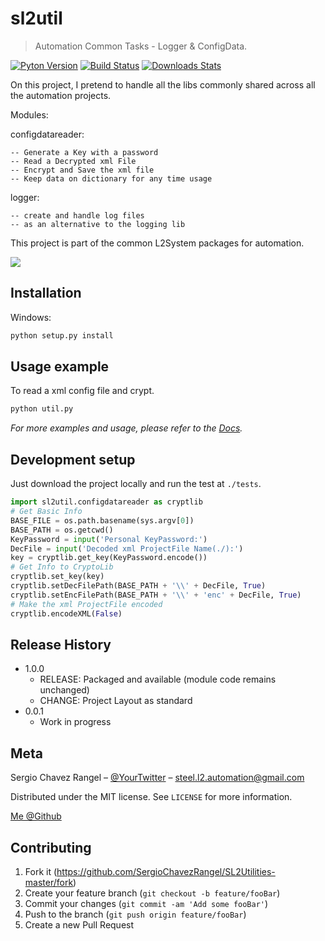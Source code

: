 # sl2util
> Automation Common Tasks - Logger & ConfigData.

[![Pyton Version][npm-image]][npm-url]
[![Build Status][travis-image]][travis-url]
[![Downloads Stats][npm-downloads]][npm-url]

On this project, I pretend to handle all the libs commonly shared across 
all the automation projects.

Modules:

configdatareader:

    -- Generate a Key with a password
    -- Read a Decrypted xml File
    -- Encrypt and Save the xml file 
    -- Keep data on dictionary for any time usage

logger:

    -- create and handle log files
    -- as an alternative to the logging lib

This project is part of the common L2System packages for automation.

![](header.png)

## Installation

Windows:

```sh
python setup.py install
```

## Usage example

To read a xml config file and crypt.
```sh
python util.py
```

_For more examples and usage, please refer to the [Docs][Docs]._

## Development setup

Just download the project locally and run the test at ``./tests``.

```python
import sl2util.configdatareader as cryptlib
# Get Basic Info
BASE_FILE = os.path.basename(sys.argv[0])
BASE_PATH = os.getcwd()
KeyPassword = input('Personal KeyPassword:')
DecFile = input('Decoded xml ProjectFile Name(./):')
key = cryptlib.get_key(KeyPassword.encode())
# Get Info to CryptoLib
cryptlib.set_key(key)
cryptlib.setDecFilePath(BASE_PATH + '\\' + DecFile, True)
cryptlib.setEncFilePath(BASE_PATH + '\\' + 'enc' + DecFile, True)
# Make the xml ProjectFile encoded
cryptlib.encodeXML(False)
```

## Release History

* 1.0.0
    * RELEASE: Packaged and available (module code remains unchanged)
    * CHANGE: Project Layout as standard
* 0.0.1
    * Work in progress

## Meta

Sergio Chavez Rangel – [@YourTwitter](https://twitter.com/dbader_org) – steel.l2.automation@gmail.com

Distributed under the MIT license. See ``LICENSE`` for more information.

[Me @Github](https://github.com/SergioChavezRangel/)

## Contributing

1. Fork it (<https://github.com/SergioChavezRangel/SL2Utilities-master/fork>)
2. Create your feature branch (`git checkout -b feature/fooBar`)
3. Commit your changes (`git commit -am 'Add some fooBar'`)
4. Push to the branch (`git push origin feature/fooBar`)
5. Create a new Pull Request

<!-- Markdown link & img dfn's -->
[npm-image]: https://img.shields.io/npm/v/datadog-metrics.svg?style=flat-square
[npm-url]: https://npmjs.org/package/datadog-metrics
[npm-downloads]: https://img.shields.io/npm/dm/datadog-metrics.svg?style=flat-square
[travis-image]: https://img.shields.io/travis/dbader/node-datadog-metrics/master.svg?style=flat-square
[travis-url]: https://travis-ci.org/dbader/node-datadog-metrics
[Docs]: https://github.com/SergioChavezRangel/SL2Utilities-master/tree/master/tests